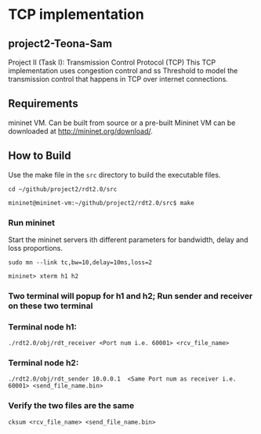 # TCP implementation
## project2-Teona-Sam
Project II (Task I): Transmission Control Protocol (TCP)
This TCP implementation uses congestion control and ss Threshold to model the transmission control that happens in TCP over internet connections.

## Requirements
mininet VM. Can be built from source or a pre-built Mininet VM can be downloaded at http://mininet.org/download/.

## How to Build
Use the make file in the `src` directory to build the executable files.
```
cd ~/github/project2/rdt2.0/src

mininet@mininet-vm:~/github/project2/rdt2.0/src$ make
```

### Run mininet
Start the mininet servers ith different parameters for bandwidth, delay and loss proportions.
```
sudo mn --link tc,bw=10,delay=10ms,loss=2

mininet> xterm h1 h2
```
### Two terminal will popup for h1 and h2; Run sender and receiver on these two terminal

### Terminal node h1:
```
./rdt2.0/obj/rdt_receiver <Port num i.e. 60001> <rcv_file_name>
```
### Terminal node h2:
```
./rdt2.0/obj/rdt_sender 10.0.0.1  <Same Port num as receiver i.e. 60001> <send_file_name.bin>
```

### Verify the two files are the same
```
cksum <rcv_file_name> <send_file_name.bin>
```
